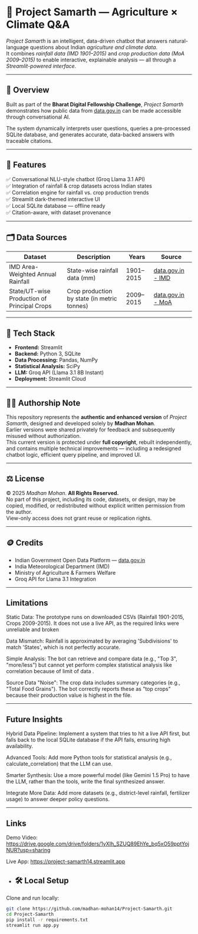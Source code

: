 # 🌾 Project Samarth — Agriculture × Climate Q&A

*Project Samarth* is an intelligent, data-driven chatbot that answers natural-language questions about Indian *agriculture and climate data*.  
It combines *rainfall data (IMD 1901–2015)* and *crop production data (MoA 2009–2015)* to enable interactive, explainable analysis — all through a *Streamlit-powered interface*.

---

## 🚀 Overview

Built as part of the **Bharat Digital Fellowship Challenge**, *Project Samarth* demonstrates how public data from [data.gov.in](https://data.gov.in) can be made accessible through conversational AI.

The system dynamically interprets user questions, queries a pre-processed SQLite database, and generates accurate, data-backed answers with traceable citations.

---

## 🧠 Features

✅ Conversational NLU-style chatbot (Groq Llama 3.1 API)  
✅ Integration of rainfall & crop datasets across Indian states  
✅ Correlation engine for rainfall vs. crop production trends  
✅ Streamlit dark-themed interactive UI  
✅ Local SQLite database — offline ready  
✅ Citation-aware, with dataset provenance  

---

## 🗂 Data Sources

| Dataset | Description | Years | Source |
|----------|--------------|-------|--------|
| IMD Area-Weighted Annual Rainfall | State-wise rainfall data (mm) | 1901–2015 | [data.gov.in - IMD](https://data.gov.in) |
| State/UT-wise Production of Principal Crops | Crop production by state (in metric tonnes) | 2009–2015 | [data.gov.in - MoA](https://data.gov.in) |

---

## 🧩 Tech Stack

- **Frontend:** Streamlit  
- **Backend:** Python 3, SQLite  
- **Data Processing:** Pandas, NumPy  
- **Statistical Analysis:** SciPy  
- **LLM:** Groq API (Llama 3.1 8B Instant)  
- **Deployment:** Streamlit Cloud
 
---

## 🧑‍💻 Authorship Note

This repository represents the **authentic and enhanced version** of *Project Samarth*, designed and developed solely by **Madhan Mohan**.  
Earlier versions were shared privately for feedback and subsequently misused without authorization.  
This current version is protected under **full copyright**, rebuilt independently, and contains multiple technical improvements — including a redesigned chatbot logic, efficient query pipeline, and improved UI.

---

## ⚖️ License

© 2025 *Madhan Mohan*. **All Rights Reserved.**  
No part of this project, including its code, datasets, or design, may be copied, modified, or redistributed without explicit written permission from the author.  
View-only access does not grant reuse or replication rights.

---

## 🪙 Credits

- Indian Government Open Data Platform — [data.gov.in](https://data.gov.in)  
- India Meteorological Department (IMD)  
- Ministry of Agriculture & Farmers Welfare  
- Groq API for Llama 3.1 Integration

---

## Limitations
Static Data: The prototype runs on downloaded CSVs (Rainfall 1901-2015, Crops 2009-2015). It does not use a live API, as the required links were unreliable and broken 

Data Mismatch: Rainfall is approximated by averaging 'Subdivisions' to match 'States', which is not perfectly accurate.

Simple Analysis: The bot can retrieve and compare data (e.g., "Top 3", "more/less") but cannot yet perform complex statistical analysis like correlation because of limit of data .

Source Data "Noise": The crop data includes summary categories (e.g., "Total Food Grains"). The bot correctly reports these as "top crops" because their production value is highest in the file.

---

## Future Insights
Hybrid Data Pipeline: Implement a system that tries to hit a live API first, but falls back to the local SQLite database if the API fails, ensuring high availability.

Advanced Tools: Add more Python tools for statistical analysis (e.g., calculate_correlation) that the LLM can use.

Smarter Synthesis: Use a more powerful model (like Gemini 1.5 Pro) to have the LLM, rather than the tools, write the final synthesized answer.

Integrate More Data: Add more datasets (e.g., district-level rainfall, fertilizer usage) to answer deeper policy questions.

---

## Links
Demo Video: https://drive.google.com/drive/folders/1yXIh_SZUQ89EhYe_bq5xO59pptYojNUR?usp=sharing

Live App: https://project-samarth14.streamlit.app
- ## 🛠 Local Setup

Clone and run locally:

```bash
git clone https://github.com/madhan-mohan14/Project-Samarth.git
cd Project-Samarth
pip install -r requirements.txt
streamlit run app.py

